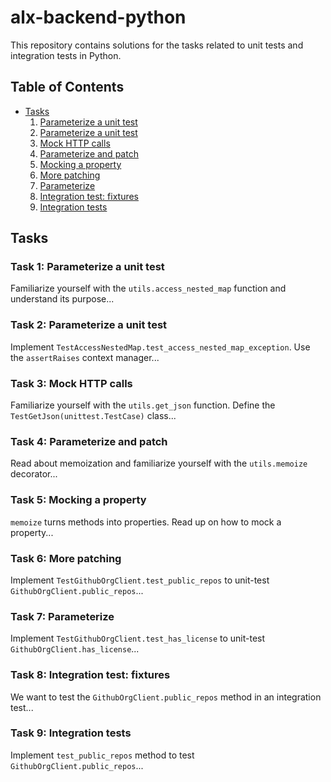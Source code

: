 # alx-backend-python

This repository contains solutions for the tasks related to unit tests and integration tests in Python.

## Table of Contents

- [Tasks](#tasks)
  1. [Parameterize a unit test](#task-1-parameterize-a-unit-test)
  2. [Parameterize a unit test](#task-2-parameterize-a-unit-test)
  3. [Mock HTTP calls](#task-3-mock-http-calls)
  4. [Parameterize and patch](#task-4-parameterize-and-patch)
  5. [Mocking a property](#task-5-mocking-a-property)
  6. [More patching](#task-6-more-patching)
  7. [Parameterize](#task-7-parameterize)
  8. [Integration test: fixtures](#task-8-integration-test-fixtures)
  9. [Integration tests](#task-9-integration-tests)

## Tasks

### Task 1: Parameterize a unit test

Familiarize yourself with the `utils.access_nested_map` function and understand its purpose...

### Task 2: Parameterize a unit test

Implement `TestAccessNestedMap.test_access_nested_map_exception`. Use the `assertRaises` context manager...

### Task 3: Mock HTTP calls

Familiarize yourself with the `utils.get_json` function. Define the `TestGetJson(unittest.TestCase)` class...

### Task 4: Parameterize and patch

Read about memoization and familiarize yourself with the `utils.memoize` decorator...

### Task 5: Mocking a property

`memoize` turns methods into properties. Read up on how to mock a property...

### Task 6: More patching

Implement `TestGithubOrgClient.test_public_repos` to unit-test `GithubOrgClient.public_repos`...

### Task 7: Parameterize

Implement `TestGithubOrgClient.test_has_license` to unit-test `GithubOrgClient.has_license`...

### Task 8: Integration test: fixtures

We want to test the `GithubOrgClient.public_repos` method in an integration test...

### Task 9: Integration tests

Implement `test_public_repos` method to test `GithubOrgClient.public_repos`...
